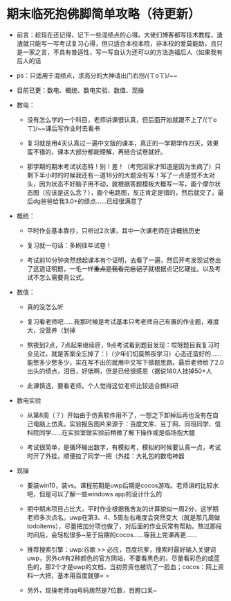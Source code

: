 # 期末临死抱佛脚简单攻略（待更新）

* 前言：趁现在还记得，记下一些混绩点的心得。大佬们博客都写技术教程，渣渣就只能写一写考试复习心得，但只适合本校本院，非本校的爱莫能助，且只是一家之言，不具有普适性，写一写自认为还可以的方法造福后人（如果我有后人的话

* ps：只适用于混绩点，求高分的大神请出门右拐/(ㄒoㄒ)/~~

+ 目前已更：数电、概统、数电实验、数值、现操

* 数电：
    + 没有怎么学的一个科目，老师讲课很认真，但后面开始就跟不上了/(ㄒoㄒ)/~~课后写作业时去看书

    + 复习就是用4天认真过一遍中文版的课本，真正的一学期学作四天，效果蛮不错的，课本大部分都能理解，再结合试卷就好。
    
    + 那学期的期末考试状态特！别！差！（考完回家才知道是因为生病了）只剩下半小时的时候我还有一道18分的大题没有写！写了一点感觉不太对头，因为状态不好脑子用不动，就根据答题模板大概写一写，画个摩尔状态图（应该是这么念？），画个电路图，反正肯定是错的，然后就交了。最后dg爸爸给我3.0+的绩点……已经很满意了

* 概统：
    + 平时作业基本靠抄，只听过2次课，其中一次课老师在讲概统历史

    + 复习就一句话：多刷往年试卷！

    + 考试前10分钟突然想起课本有个证明，去看了一遍，然后开考发现试卷出了这道证明题，一毛一样~~重点是我看完忘记了~~就根据点记忆硬扯。以及考试不怎么需要背公式。

* 数值：
    + 真的没怎么听

    + 复习看老师吧……我那时候是考试基本只考老师自己布置的作业题，难度大，没营养（划掉

    + 熬夜到2点，7点起来继续肝，9点考试看到题目发现：哎呀题目我复习时全见过，就是答案全忘掉了：)（少年们切莫熬夜学习）心态还蛮好的……能憋多少憋多少，实在写不出的就用中文写下做题思路。最后老师给了2.0出头的绩点，泪目，好低啊，但是已经很感恩（据说180人挂掉50+人

    + 此课慎选，要看老师。个人觉得这位老师比较适合搞科研

* 数电实验
    + 从第8周（？）开始由于仿真软件用不了，一怒之下卸掉后再也没有在自己电脑上仿真。实验报告图片来源于：百度文库、豆丁网、同班同学、信科院同学……在实验室做实验前稍微了解下操作或是临场抱大腿

    + 考试很简单，是循环输出数字，有模拟考，模拟的时候要认真一点，考试时开了外挂，顺便拉了同学一把（外挂：大礼包的数电神器

* 现操
    + 要装win10，装vs。课程前期是uwp后期是cocos游戏。老师讲的比较水吧，但是可以了解一些windows app的设计什么的

    + 期中期末项目占比大，平时作业根据我舍友的计算貌似一周2分，这学期老师多次点名。uwp在第3、4、5周左右难度会突然变大（就是那几周做todoitems），尽量把加分项也做了，对后面的作业灰常有帮助。熬过那段时间后，会轻松很多~至于后期的cocos……等我上完课再更……

    + 推荐搜索引擎：uwp:谷歌 >> 必应，百度坑爹，搜索时最好输入关键词uwp，另外c#有2种颜色的官方网站，不要看黑色的，尽量看彩色的或蓝色的，那2个才是uwp的文档，当初劳资也被坑了一脸血；cocos：网上资料一大把，基本用百度就够= =

    + 另外，现操老师qq号码居然是7位数，目瞪口呆~


